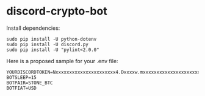 # discord-crypto-bot

Install dependencies:
```
sudo pip install -U python-dotenv
sudo pip install -U discord.py
sudo pip install -U "pylint<2.0.0"
```

Here is a proposed sample for your .env file:
```
YOURDISCORDTOKEN=Nxxxxxxxxxxxxxxxxxxxxxx4.Dxxxxw.mxxxxxxxxxxxxxxxxxxxxxxxxxk
BOTSLEEP=15
BOTPAIR=STONE_BTC
BOTFIAT=USD
```
